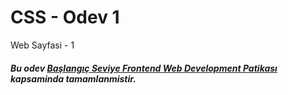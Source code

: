 # CSS - Odev 1
Web Sayfasi - 1
##### Bu odev [Başlangıç Seviye Frontend Web Development Patikası](https://app.patika.dev/paths/baslangic-seviye-frontend-web-development-patikasi) kapsaminda tamamlanmistir. 
